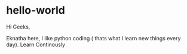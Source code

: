 # hello-world

Hi Geeks,

Eknatha  here,  I like python coding ( thats what I learn new things every day).
Learn Continously 
